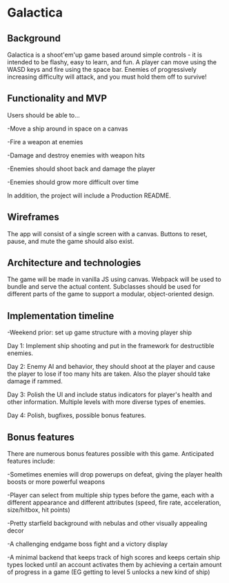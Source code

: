 # Galactica

## Background

Galactica is a shoot'em'up game based around simple controls - it is intended to be flashy, easy to learn, and fun. A player can move using the WASD keys and fire using the space bar. Enemies of progressively increasing difficulty will attack, and you must hold them off to survive!

## Functionality and MVP

Users should be able to...

-Move a ship around in space on a canvas

-Fire a weapon at enemies

-Damage and destroy enemies with weapon hits

-Enemies should shoot back and damage the player

-Enemies should grow more difficult over time

In addition, the project will include a Production README.

## Wireframes

The app will consist of a single screen with a canvas. Buttons to reset, pause, and mute the game should also exist.

## Architecture and technologies

The game will be made in vanilla JS using canvas. Webpack will be used to bundle and serve the actual content. Subclasses should be used for different parts of the game to support a modular, object-oriented design.

## Implementation timeline

-Weekend prior: set up game structure with a moving player ship

Day 1: Implement ship shooting and put in the framework for destructible enemies.

Day 2: Enemy AI and behavior, they should shoot at the player and cause the player to lose if too many hits are taken. Also the player should take damage if rammed.

Day 3: Polish the UI and include status indicators for player's health and other information. Multiple levels with more diverse types of enemies.

Day 4: Polish, bugfixes, possible bonus features.

## Bonus features

There are numerous bonus features possible with this game. Anticipated features include:

-Sometimes enemies will drop powerups on defeat, giving the player health boosts or more powerful weapons

-Player can select from multiple ship types before the game, each with a different appearance and different attributes (speed, fire rate, acceleration, size/hitbox, hit points)

-Pretty starfield background with nebulas and other visually appealing decor

-A challenging endgame boss fight and a victory display

-A minimal backend that keeps track of high scores and keeps certain ship types locked until an account activates them by achieving a certain amount of progress in a game (EG getting to level 5 unlocks a new kind of ship)
